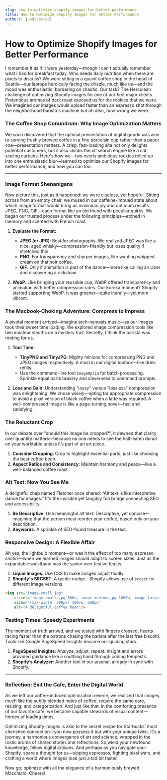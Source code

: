 ```yaml
---
slug: how-to-optimize-shopify-images-for-better-performance
title: How to Optimize Shopify Images for Better Performance
authors: [undirected]
---
```



# How to Optimize Shopify Images for Better Performance

I remember it as if it were yesterday—though I can't actually remember what I had for breakfast today. Who needs daily nutrition when there are pixels to discuss? We were sitting in a quaint coffee shop in the heart of Seattle—our laptops heroically facing the drizzle, much like us—and the mood was enthusiastic, bordering on chaotic. Our task? The Herculean challenge of optimizing Shopify images for one of our first major clients. Pretentious aromas of dark roast exposed us for the rookies that we were. We imagined our images would upload faster than an espresso shot through the neighborhood barista's machine but oh dear, how wrong we were.

### The Coffee Shop Conundrum: Why Image Optimization Matters

We soon discovered that the optimal presentation of digital goods was akin to serving freshly brewed coffee in a fine porcelain cup rather than a paper one—presentation matters. A crisp, fast-loading site not only delights potential customers, but it also climbs the ol’ search engine like a cat scaling curtains. Here's how we—two overly ambitious rookies rolled up into one enthusiastic blur—learned to optimize our Shopify images for better performance, and how you can too.

---

### Image Format Shenanigans

Now picture this, just as it happened: we were clueless, yet hopeful. Sitting across from an empty chair, we mused in our caffeine-imbued state about which image format would bring us maximum joy and optimum results. JPEG, PNG, GIF—each format like an old friend with peculiar quirks. We began our trusted process under the following principles—etched in memory and scented with French roast.

1. **Evaluate the Format:**
   - **JPEG (or JPG)**: Best for photographs. We realized JPEG was like a nice, aged whisky—compression-friendly but loses quality if stretched thin.
   - **PNG**: For transparency and sharper images, like wanting whipped cream on that noir coffee.
   - **GIF**: Only if animation is part of the dance—more like calling an Uber and discovering a rickshaw.

2. **WebP**: Like bringing your reusable cup, WebP offered transparency and animation with better compression rates. Our Eureka moment? Shopify started supporting WebP. It was greener—quite literally—yet more vibrant.

### The Macbook-Choking Adventure: Compress to Impress

A pivotal moment arrived—imagine arch-nemesis music—as our images took their sweet time loading. We explored image compression tools like two amateur sleuths on a mystery trail. Secretly, I think the barista was rooting for us.

1. **Tool Time:**
   - **TinyPNG and TinyJPG**: Mighty minions for compressing PNG and JPEG images respectively. A must in our digital toolbox—like drink refills.
   - Use the command-line tool `ImageOptim` for batch processing. Sprinkle equal parts bravery and cleverness to command prompts.

2. **Loss and Gain**: Understanding "lossy" versus "lossless" compression was enlightening. We chose wisely—opting for appropriate compression to avoid a pixel version of black coffee when a latte was required. A well-compressed image is like a page-turning novel—fast and satisfying.

### The Reluctant Crop

In our debate over "should this image be cropped?", it dawned that clarity over quantity matters—because no one needs to see the half-eaten donut on your worktable unless it’s part of an art piece.

1. **Consider Cropping**: Crop to highlight essential parts, just like choosing the best coffee bean.
2. **Aspect Ratios and Consistency**: Maintain harmony and peace—like a well-balanced coffee roast.

### Alt Text: Now You See Me

A delightful chap named Fletcher once shared: “Alt text is like interpretive dance for images.” It's the invisible yet tangibly fun bridge connecting SEO and accessibility.

1. **Be Descriptive**: Use meaningful alt text. Descriptive, yet concise—imagining that the person must reorder your coffee, based only on your description.
2. **Keywords**: A sprinkle of SEO-found treasure in the text.

### Responsive Design: A Flexible Affair

Ah yes, the lightbulb moment—or was it the effect of too many espresso shots?—when we learned images should adapt to screen sizes. Just as the expandable waistband was the savior over festive feasts.

1. **Liquid Images**: Use CSS to make images adjust fluidly.
2. **Shopify's SRCSET**: A gentle nudge—Shopify allows use of `srcset` for different image versions.

```html
<img src="image-small.jpg" 
    srcset="image-small.jpg 500w, image-medium.jpg 1000w, image-large.jpg 1500w" 
    sizes="(max-width: 500px) 100vw, 500px" 
    alt="A delightful coffee bean"/>
```

### Testing Times: Speedy Experiments

The moment of truth arrived, and we tested with fingers crossed, hearts racing faster than the patrons chasing the barista after the last free biscotti. Tools like Google PageSpeed Insights became our guiding stars.

1. **PageSpeed Insights**: Analyze, adjust, repeat. Insight and errors provided guidance like a soothing hand through coding tempests.
2. **Shopify’s Analyzer**: Another tool in our arsenal, already in sync with Shopify.

---

### Reflection: Exit the Cafe, Enter the Digital World

As we left our coffee-induced optimization reverie, we realized that images, much like the subtly blended notes of coffee, require the same care, resizing, and categorization. And just like that, in the comforting presence of our favorite café, we became capable stewards of visual content—heroes of loading times.

Optimizing Shopify images is akin to the secret recipe for Starbucks’ most cherished concoction—you now possess it but with your unique twist. It's a journey, a harmonious convergence of art and science, wrapped in the rustic aroma of shared stories and reflections. So wield your newfound knowledge, fellow digital artisans. And perhaps as you navigate your Shopify, spare a thought for us—sipping espressos, fighting pixel wars, and crafting a world where images load just a tad bit faster.

Now go; optimize with all the elegance of a harmoniously brewed Macchiato. Cheers!
